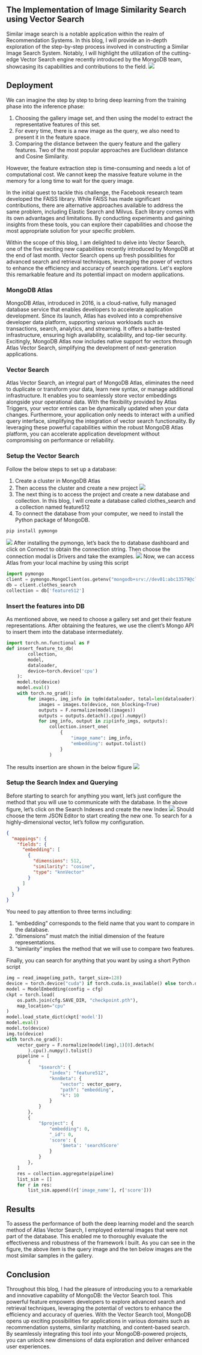 ## The Implementation of Image Similarity Search using Vector Search
Similar image search is a notable application within the realm of Recommendation Systems. In this blog, I will provide an in-depth exploration of the step-by-step process involved in constructing a Similar Image Search System. Notably, I will highlight the utilization of the cutting-edge Vector Search engine recently introduced by the MongoDB team, showcasing its capabilities and contributions to the field.
![](./resources/search_results.png)

## Deployment

We can imagine the step by step to bring deep learning from the training phase into the inference phase:

1. Choosing the gallery image set, and then using the model to extract the representative features of this set. 
2. For every time, there is a new image as the query, we also need to present it in the feature space.
3. Comparing the distance between the query feature and the gallery features. Two of the most popular approaches are Euclidean distance and Cosine Similarity.

However, the feature extraction step is time-consuming and needs a lot of computational cost. We cannot keep the massive feature volume in the memory for a long time to wait for the query image.

In the initial quest to tackle this challenge, the Facebook research team developed the FAISS library. While FAISS has made significant contributions, there are alternative approaches available to address the same problem, including Elastic Search and Milvus. Each library comes with its own advantages and limitations. By conducting experiments and gaining insights from these tools, you can explore their capabilities and choose the most appropriate solution for your specific problem.

Within the scope of this blog, I am delighted to delve into Vector Search, one of the five exciting new capabilities recently introduced by MongoDB at the end of last month. Vector Search opens up fresh possibilities for advanced search and retrieval techniques, leveraging the power of vectors to enhance the efficiency and accuracy of search operations. Let's explore this remarkable feature and its potential impact on modern applications.

### MongoDB Atlas

MongoDB Atlas, introduced in 2016, is a cloud-native, fully managed database service that enables developers to accelerate application development. Since its launch, Atlas has evolved into a comprehensive developer data platform, supporting various workloads such as transactions, search, analytics, and streaming. It offers a battle-tested infrastructure, ensuring high availability, scalability, and top-tier security. Excitingly, MongoDB Atlas now includes native support for vectors through Atlas Vector Search, simplifying the development of next-generation applications.

### Vector Search

Atlas Vector Search, an integral part of MongoDB Atlas, eliminates the need to duplicate or transform your data, learn new syntax, or manage additional infrastructure. It enables you to seamlessly store vector embeddings alongside your operational data. With the flexibility provided by Atlas Triggers, your vector entries can be dynamically updated when your data changes. Furthermore, your application only needs to interact with a unified query interface, simplifying the integration of vector search functionality. By leveraging these powerful capabilities within the robust MongoDB Atlas platform, you can accelerate application development without compromising on performance or reliability.

### Setup the Vector Search

Follow the below steps to set up a database:

1. Create a cluster in MongoDB Atlas
2. Then access the cluster and create a new project
![](./resources/atlas_1.png)
3. The next thing is to access the project and create a new database and collection. In this blog, I will create a database called clothes_search and a collection named feature512
4. To connect the database from your computer, we need to install the Python package of MongoDB.
```bash
pip install pymongo
```
![](./resources/atlas_2.png)
After installing the pymongo, let’s back the to database dashboard and click on Connect to obtain the connection string. Then choose the connection modal is Drivers and take the examples.
![](./resources/atlas_3.png)
Now, we can access Atlas from your local machine by using this script
```python
import pymongo
client = pymongo.MongoClient(os.getenv("mongodb+srv://dev01:abc13579@cluster0.vmpt3h1.mongodb.net/?retryWrites=true&w=majority"))
db = client.clothes_search
collection = db['feature512']
```
### Insert the features into DB

As mentioned above, we need to choose a gallery set and get their feature representations. After obtaining the features, we use the client’s Mongo API to insert them into the database intermediately.
```python
import torch.nn.functional as F
def insert_feature_to_db(
        collection, 
        model, 
        dataloader, 
        device=torch.device('cpu')
    ):
    model.to(device)
    model.eval()
    with torch.no_grad():
        for images, img_info in tqdm(dataloader, total=len(dataloader)):
            images = images.to(device, non_blocking=True)
            outputs = F.normalize(model(images))
            outputs = outputs.detach().cpu().numpy()
            for img_info, output in zip(info_imgs, outputs):
                collection.insert_one(
                    {
                        "image_name": img_info,
                        "embedding": output.tolist()
                    }
                )
```

The results insertion are shown in the below figure
![](./resources/atlas_4.png)
### Setup the Search Index and Querying

Before starting to search for anything you want, let’s just configure the method that you will use to communicate with the database. In the above figure, let’s click on the Search Indexes and create the new Index
![](./resources/atlas_5.png)
Should choose the term JSON Editor to start creating the new one. To search for a highly-dimensional vector, let’s follow my configuration.
```json
{
  "mappings": {
    "fields": {
      "embedding": [
        {
          "dimensions": 512,
          "similarity": "cosine",
          "type": "knnVector"
        }
      ]
    }
  }
}
```
You need to pay attention to three terms including:

1. “embedding” corresponds to the field name that you want to compare in the database.
2. “dimensions” must match the initial dimension of the feature representations.
3. “similarity” implies the method that we will use to compare two features.

Finally, you can search for anything that you want by using a short Python script

```python
img = read_image(img_path, target_size=128)
device = torch.device("cuda") if torch.cuda.is_available() else torch.device("cpu")
model = ModelEmbedding(config = cfg)
ckpt = torch.load(
    os.path.join(cfg.SAVE_DIR, "checkpoint.pth"),
    map_location="cpu"
)
model.load_state_dict(ckpt['model'])
model.eval()
model.to(device)
img.to(device)
with torch.no_grad():
    vector_query = F.normalize(model(img),1)[0].detach(
        ).cpu().numpy().tolist()
    pipeline = [
        {
            "$search": {
                "index": "feature512",
                "knnBeta": {
                    "vector": vector_query,
                    "path": "embedding",
                    "k": 10
                }
            }
        },
        {
            "$project": {
                "embedding": 0,
                "_id": 0,
                'score': {
                    '$meta': 'searchScore'
                }
            }
        },
    ]
    res = collection.aggregate(pipeline)
    list_sim = []
    for r in res:
        list_sim.append((r['image_name'], r['score']))
```

## Results

To assess the performance of both the deep learning model and the search method of Atlas Vector Search, I employed external images that were not part of the database. This enabled me to thoroughly evaluate the effectiveness and robustness of the framework I built. As you can see in the figure, the above item is the query image and the ten below images are the most similar samples in the gallery.

## Conclusion

Throughout this blog, I had the pleasure of introducing you to a remarkable and innovative capability of MongoDB: the Vector Search tool. This powerful feature empowers developers to explore advanced search and retrieval techniques, leveraging the potential of vectors to enhance the efficiency and accuracy of queries. With the Vector Search tool, MongoDB opens up exciting possibilities for applications in various domains such as recommendation systems, similarity matching, and content-based search. By seamlessly integrating this tool into your MongoDB-powered projects, you can unlock new dimensions of data exploration and deliver enhanced user experiences.
